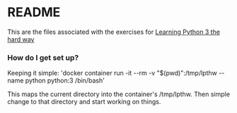 # README #

This are the files associated with the exercises for [Learning Python 3 the hard way](https://learnpythonthehardway.org/python3/)

### How do I get set up? ###

Keeping it simple:  'docker container run -it --rm -v "$(pwd)":/tmp/lpthw --name python python:3 /bin/bash'

This maps the current directory into the container's /tmp/lpthw.  Then simple change to that directory and start working on things.
